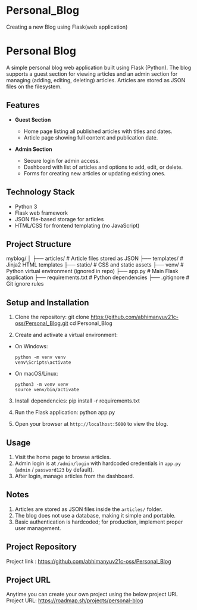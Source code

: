 # Personal_Blog
Creating a new Blog using Flask(web application)

# Personal Blog

A simple personal blog web application built using Flask (Python). The blog supports a guest section for viewing articles and an admin section for managing (adding, editing, deleting) articles. Articles are stored as JSON files on the filesystem.

## Features

- **Guest Section**
  - Home page listing all published articles with titles and dates.
  - Article page showing full content and publication date.

- **Admin Section**
  - Secure login for admin access.
  - Dashboard with list of articles and options to add, edit, or delete.
  - Forms for creating new articles or updating existing ones.

## Technology Stack

- Python 3
- Flask web framework
- JSON file-based storage for articles
- HTML/CSS for frontend templating (no JavaScript)

## Project Structure

myblog/
│
├── articles/ # Article files stored as JSON
├── templates/ # Jinja2 HTML templates
├── static/ # CSS and static assets
├── venv/ # Python virtual environment (ignored in repo)
├── app.py # Main Flask application
├── requirements.txt # Python dependencies
├── .gitignore # Git ignore rules


## Setup and Installation

1. Clone the repository:
git clone https://github.com/abhimanyuv21c-oss/Personal_Blog.git
cd Personal_Blog

2. Create and activate a virtual environment:
- On Windows:
  ```
  python -m venv venv
  venv\Scripts\activate
  ```
- On macOS/Linux:
  ```
  python3 -m venv venv
  source venv/bin/activate
  ```

3. Install dependencies:
pip install -r requirements.txt

4. Run the Flask application:
python app.py

5. Open your browser at `http://localhost:5000` to view the blog.

## Usage

1. Visit the home page to browse articles.
2. Admin login is at `/admin/login` with hardcoded credentials in `app.py` (`admin` / `password123` by default).
3. After login, manage articles from the dashboard.

## Notes

1. Articles are stored as JSON files inside the `articles/` folder.
2. The blog does not use a database, making it simple and portable.
3. Basic authentication is hardcoded; for production, implement proper user management.

## Project Repository
Project link : https://github.com/abhimanyuv21c-oss/Personal_Blog

## Project URL 
Anytime you can create your own project using the below project URL
Project URL: https://roadmap.sh/projects/personal-blog
